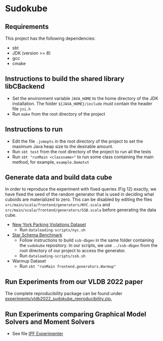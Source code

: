 # Sudokube
## Requirements
This project has the following dependencies:
- sbt
- JDK (version >= 8)
- gcc
- cmake

## Instructions to build the shared library libCBackend
- Set the environment variable `JAVA_HOME` to the home directory of the JDK installation. The folder `${JAVA_HOME}/include` must contain the header file `jni.h`
- Run `make` from the root directory of the project

## Instructions to run
- Edit the file `.jvmopts` in the root directory of the project to set the maximum Java heap size to the desirable amount.
- Run `sbt test` from the root directory of the project to run all the tests
- Run `sbt "runMain <classname>"` to run some class containing the main method, for example, `example.Demotxt`

## Generate data and build data cube
In order to reproduce the experiment with fixed queries (Fig 12) exactly, we have fixed the seed of the random generator
that is used in deciding what cuboids are materialized to zero. This can be disabled by editing the files `src/main/scala/frontend/generators/NYC.scala` and  `src/main/scala/frontend/generators/SSB.scala` before generating the data cube.
- [New York Parking Violations Dataset](https://data.cityofnewyork.us/City-Government/Parking-Violations-Issued-Fiscal-Year-2021/kvfd-bves)
	+ Run `dataloading-scripts/nyc.sh`
- [Star Schema Benchmark](https://github.com/eyalroz/ssb-dbgen)
	+ Follow instructions to build `ssb-dbgen` in the same folder containing the `sudokube` repository. In our scripts, we use `../ssb-dbgen` from the root directory of our project to access the generator.
	+ Run `dataloading-scripts/ssb.sh`
- Warmup Dataset
	+ Run `sbt "runMain frontend.generators.Warmup"`


## Run Experiments from our VLDB 2022 paper
The complete reproducibility package can be found under [experiments/vldb2022_sudokube_reproducibility.zip.](experiments/vldb2022_sudokube_reproducibility.zip)


## Run Experiments comparing Graphical Model Solvers and Moment Solvers
- See file [IPF Experimenter](src/main/scala/experiments/IPFExperimenter.scala)